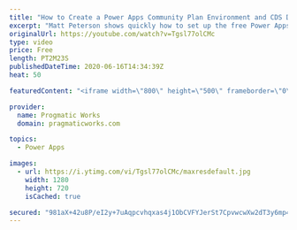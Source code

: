 ```yaml
---
title: "How to Create a Power Apps Community Plan Environment and CDS Database"
excerpt: "Matt Peterson shows quickly how to set up the free Power Apps Community edition plan. The plan can be used to test and train in Power Apps but does not have the ability to share applications. He also shows how to create the Common Data Services (CDS) database)."
originalUrl: https://youtube.com/watch?v=Tgsl77olCMc
type: video
price: Free
length: PT2M23S
publishedDateTime: 2020-06-16T14:34:39Z
heat: 50

featuredContent: "<iframe width=\"800\" height=\"500\" frameborder=\"0\" src=\"https://www.youtube.com/embed/Tgsl77olCMc\" allow=\"accelerometer; autoplay; encrypted-media; gyroscope; picture-in-picture\" allowfullscreen></iframe>"

provider:
  name: Progmatic Works
  domain: pragmaticworks.com

topics:
  - Power Apps

images:
  - url: https://i.ytimg.com/vi/Tgsl77olCMc/maxresdefault.jpg
    width: 1280
    height: 720
    isCached: true

secured: "981aX+42u8P/eI2y+7uAqpcvhqxas4j1ObCVFYJerSt7CpvwcwXw2dT3y6mp4MyqIkaymbBqdR04CzeyV6qzsK4jDFEcvqpA9wyTwyRSumiF+Hnfzwm9judRttvV1oP8oKeuZJJ1ae1CjgrglsAFA70D9FiTw6aE3YBgKvOowB+2cvQbPEWMtlxMcIJ8MlSYjzm0RS+t7XnRUXt6GdQr/0u1wS6qn6TmKsuUq45kpUFM00cSB2Tz0vGorL0o6FKBDDMoHROjWNxXGy3/iqkHizPYjWVbXfZOFpCOFG7pQ2QTu8R3nEWRIe0MQ0JBSIFdpQiEzLQJ6lOIUrC60tIJmJOAhdbeNAOqph91NohIYk2FCowGfiF8ng2Jv+1O3KpfpepbDwYWi/pIXyupBpJRaPHUuHT4abVQaaxu7H154+I=;7w+UE6ziOU7OkW/sEPss4A=="
---
```


